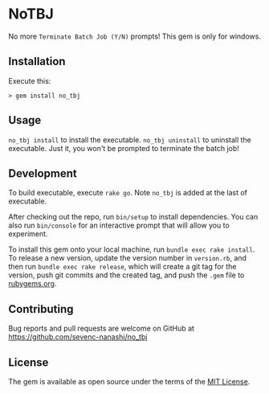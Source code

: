 # NoTBJ

No more `Terminate Batch Job (Y/N)` prompts!
This gem is only for windows.

## Installation

Execute this:
```
> gem install no_tbj
```
## Usage

`no_tbj install` to install the executable.
`no_tbj uninstall` to uninstall the executable.
Just it, you won't be prompted to terminate the batch job!

## Development

To build executable, execute `rake go`.
Note `no_tbj` is added at the last of executable.

After checking out the repo, run `bin/setup` to install dependencies. You can also run `bin/console` for an interactive prompt that will allow you to experiment.

To install this gem onto your local machine, run `bundle exec rake install`. To release a new version, update the version number in `version.rb`, and then run `bundle exec rake release`, which will create a git tag for the version, push git commits and the created tag, and push the `.gem` file to [rubygems.org](https://rubygems.org).

## Contributing

Bug reports and pull requests are welcome on GitHub at https://github.com/sevenc-nanashi/no_tbj

## License

The gem is available as open source under the terms of the [MIT License](https://opensource.org/licenses/MIT).
